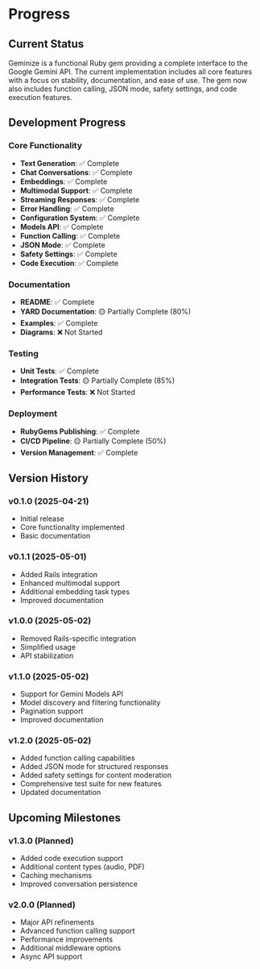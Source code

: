 # Progress

## Current Status

Geminize is a functional Ruby gem providing a complete interface to the Google Gemini API. The current implementation includes all core features with a focus on stability, documentation, and ease of use. The gem now also includes function calling, JSON mode, safety settings, and code execution features.

## Development Progress

### Core Functionality

- **Text Generation**: ✅ Complete
- **Chat Conversations**: ✅ Complete
- **Embeddings**: ✅ Complete
- **Multimodal Support**: ✅ Complete
- **Streaming Responses**: ✅ Complete
- **Error Handling**: ✅ Complete
- **Configuration System**: ✅ Complete
- **Models API**: ✅ Complete
- **Function Calling**: ✅ Complete
- **JSON Mode**: ✅ Complete
- **Safety Settings**: ✅ Complete
- **Code Execution**: ✅ Complete

### Documentation

- **README**: ✅ Complete
- **YARD Documentation**: 🟡 Partially Complete (80%)
- **Examples**: ✅ Complete
- **Diagrams**: ❌ Not Started

### Testing

- **Unit Tests**: ✅ Complete
- **Integration Tests**: 🟡 Partially Complete (85%)
- **Performance Tests**: ❌ Not Started

### Deployment

- **RubyGems Publishing**: ✅ Complete
- **CI/CD Pipeline**: 🟡 Partially Complete (50%)
- **Version Management**: ✅ Complete

## Version History

### v0.1.0 (2025-04-21)

- Initial release
- Core functionality implemented
- Basic documentation

### v0.1.1 (2025-05-01)

- Added Rails integration
- Enhanced multimodal support
- Additional embedding task types
- Improved documentation

### v1.0.0 (2025-05-02)

- Removed Rails-specific integration
- Simplified usage
- API stabilization

### v1.1.0 (2025-05-02)

- Support for Gemini Models API
- Model discovery and filtering functionality
- Pagination support
- Improved documentation

### v1.2.0 (2025-05-02)

- Added function calling capabilities
- Added JSON mode for structured responses
- Added safety settings for content moderation
- Comprehensive test suite for new features
- Updated documentation

## Upcoming Milestones

### v1.3.0 (Planned)

- Added code execution support
- Additional content types (audio, PDF)
- Caching mechanisms
- Improved conversation persistence

### v2.0.0 (Planned)

- Major API refinements
- Advanced function calling support
- Performance improvements
- Additional middleware options
- Async API support
